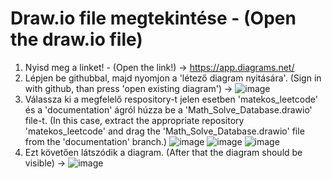 # Draw.io file megtekintése - (Open the draw.io file)
1. Nyisd meg a linket! - (Open the link!) -> https://app.diagrams.net/
2. Lépjen be githubbal, majd nyomjon a 'létező diagram nyitására'. (Sign in with github, than press 'open existing diagram') ->
![image](https://github.com/user-attachments/assets/58c85262-2651-49c8-9c98-f860a746c2bc)
3. Válassza ki a megfelelő respository-t jelen esetben 'matekos_leetcode' és a 'documentation' ágról húzza be a 'Math_Solve_Database.drawio' file-t. (In this case, extract the appropriate repository 'matekos_leetcode' and drag the 'Math_Solve_Database.drawio' file from the 'documentation' branch.)
![image](https://github.com/user-attachments/assets/f0cf800e-18a6-4ab7-92a0-281c5c04fb12)
![image](https://github.com/user-attachments/assets/d5a5cc76-fa2d-42c1-8f89-66d0e4f0cac6)
![image](https://github.com/user-attachments/assets/7387ba5a-d834-4acd-996d-4aaafa6814cb)
4. Ezt követően látszódik a diagram. (After that the diagram should be visible) ->
![image](https://github.com/user-attachments/assets/6fd469f7-4029-42bd-8ed5-aafd3cf5d3bc)
#
